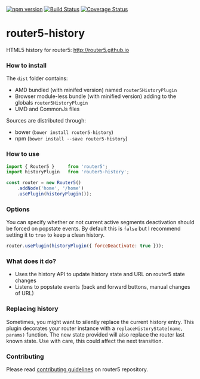 [![npm version](https://badge.fury.io/js/router5-history.svg)](https://badge.fury.io/js/router5-history)
[![Build Status](https://travis-ci.org/router5/router5-history.svg?branch=master)](https://travis-ci.org/router5/router5-history?branch=master)
[![Coverage Status](https://coveralls.io/repos/router5/router5-history/badge.svg?branch=master&service=github)](https://coveralls.io/github/router5/router5-history?branch=master)

# router5-history

HTML5 history for router5: http://router5.github.io

### How to install

The `dist` folder contains:
- AMD bundled (with minifed version) named `router5HistoryPlugin`
- Browser module-less bundle (with minified version) adding to the globals `router5HistoryPlugin`
- UMD and CommonJs files

Sources are distributed through:
- bower (`bower install router5-history`)
- npm (`bower install --save router5-history`)

### How to use

```javascript
import { Router5 }     from 'router5';
import historyPlugin   from 'router5-history';

const router = new Router5()
    .addNode('home', '/home')
    .usePlugin(historyPlugin());
```

### Options

You can specify whether or not current active segments deactivation should be forced on popstate events. By default this is `false` but I recommend setting it to `true` to keep a clean history.

```js
router.usePlugin(historyPlugin({ forceDeactivate: true }));
```

### What does it do?

- Uses the history API to update history state and URL on router5 state changes
- Listens to popstate events (back and forward buttons, manual changes of URL)


### Replacing history

Sometimes, you might want to silently replace the current history entry. This plugin decorates your router instance with a `replaceHistoryState(name, params)` function. The new state provided will also replace the router last known state. Use with care, this could affect the next transition.

### Contributing

Please read [contributing guidelines](https://github.com/router5/router5/blob/master/CONTRIBUTING.md) on router5 repository.
